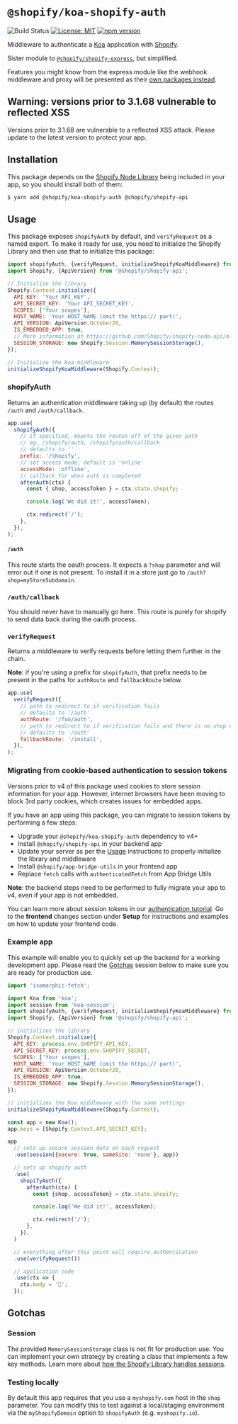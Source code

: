 # `@shopify/koa-shopify-auth`

![Build Status](https://github.com/Shopify/koa-shopify-auth/workflows/CI/badge.svg)
[![License: MIT](https://img.shields.io/badge/License-MIT-green.svg)](LICENSE.md) [![npm version](https://badge.fury.io/js/%40shopify%2Fkoa-shopify-auth.svg)](https://badge.fury.io/js/%40shopify%2Fkoa-shopify-auth)

Middleware to authenticate a [Koa](http://koajs.com/) application with [Shopify](https://www.shopify.ca/).

Sister module to [`@shopify/shopify-express`](https://www.npmjs.com/package/@shopify/shopify-express), but simplified.

Features you might know from the express module like the webhook middleware and proxy will be presented as their [own packages instead](https://github.com/Shopify/quilt/blob/master/packages/koa-shopify-graphql-proxy/README.md).

## Warning: versions prior to 3.1.68 vulnerable to reflected XSS

Versions prior to 3.1.68 are vulnerable to a reflected XSS attack. Please update to the latest version to protect your app.

## Installation

This package depends on the [Shopify Node Library](https://github.com/Shopify/shopify-node-api) being included in your app, so you should install both of them:

```bash
$ yarn add @shopify/koa-shopify-auth @shopify/shopify-api
```

## Usage

This package exposes `shopifyAuth` by default, and `verifyRequest` as a named export. To make it ready for use, you need to initialize the Shopify Library and then use that to initialize this package:

```js
import shopifyAuth, {verifyRequest, initializeShopifyKoaMiddleware} from '@shopify/koa-shopify-auth';
import Shopify, {ApiVersion} from '@shopify/shopify-api';

// Initialize the library
Shopify.Context.initialize({
  API_KEY: 'Your API_KEY',
  API_SECRET_KEY: 'Your API_SECRET_KEY',
  SCOPES: ['Your scopes'],
  HOST_NAME: 'Your HOST_NAME (omit the https:// part)',
  API_VERSION: ApiVersion.October20,
  IS_EMBEDDED_APP: true,
  // More information at https://github.com/Shopify/shopify-node-api/blob/main/docs/issues.md#notes-on-session-handling
  SESSION_STORAGE: new Shopify.Session.MemorySessionStorage(),
});

// Initialize the Koa middleware
initializeShopifyKoaMiddleware(Shopify.Context);
```

### shopifyAuth

Returns an authentication middleware taking up (by default) the routes `/auth` and `/auth/callback`.

```js
app.use(
  shopifyAuth({
    // if specified, mounts the routes off of the given path
    // eg. /shopify/auth, /shopify/auth/callback
    // defaults to ''
    prefix: '/shopify',
    // set access mode, default is 'online'
    accessMode: 'offline',
    // callback for when auth is completed
    afterAuth(ctx) {
      const { shop, accessToken } = ctx.state.shopify;

      console.log('We did it!', accessToken);

      ctx.redirect('/');
    },
  }),
);
```

#### `/auth`

This route starts the oauth process. It expects a `?shop` parameter and will error out if one is not present. To install it in a store just go to `/auth?shop=myStoreSubdomain`.

### `/auth/callback`

You should never have to manually go here. This route is purely for shopify to send data back during the oauth process.

### `verifyRequest`

Returns a middleware to verify requests before letting them further in the chain.

**Note**: if you're using a prefix for `shopifyAuth`, that prefix needs to be present in the paths for `authRoute` and `fallbackRoute` below.

```javascript
app.use(
  verifyRequest({
    // path to redirect to if verification fails
    // defaults to '/auth'
    authRoute: '/foo/auth',
    // path to redirect to if verification fails and there is no shop on the query
    // defaults to '/auth'
    fallbackRoute: '/install',
  }),
);
```

### Migrating from cookie-based authentication to session tokens

Versions prior to v4 of this package used cookies to store session information for your app. However, internet browsers have been moving to block 3rd party cookies, which creates issues for embedded apps.

If you have an app using this package, you can migrate to session tokens by performing a few steps:

- Upgrade your `@shopify/koa-shopify-auth` dependency to v4+
- Install `@shopify/shopify-api` in your backend app
- Update your server as per the [Usage](#usage) instructions to properly initialize the library and middleware
- Install `@shopify/app-bridge-utils` in your frontend app
- Replace `fetch` calls with `authenticatedFetch` from App Bridge Utils

**Note**: the backend steps need to be performed to fully migrate your app to v4, even if your app is not embedded.

You can learn more about session tokens in our [authentication tutorial](https://shopify.dev/tutorials/authenticate-your-app-using-session-tokens). Go to the **frontend** changes section under **Setup** for instructions and examples on how to update your frontend code.

### Example app

This example will enable you to quickly set up the backend for a working development app. Please read the [Gotchas](#gotchas) session below to make sure you are ready for production use.

```javascript
import 'isomorphic-fetch';

import Koa from 'koa';
import session from 'koa-session';
import shopifyAuth, {verifyRequest, initializeShopifyKoaMiddleware} from '@shopify/koa-shopify-auth';
import Shopify, {ApiVersion} from '@shopify/shopify-api';

// initializes the library
Shopify.Context.initialize({
  API_KEY: process.env.SHOPIFY_API_KEY,
  API_SECRET_KEY: process.env.SHOPIFY_SECRET,
  SCOPES: ['Your scopes'],
  HOST_NAME: 'Your HOST_NAME (omit the https:// part)',
  API_VERSION: ApiVersion.October20,
  IS_EMBEDDED_APP: true,
  SESSION_STORAGE: new Shopify.Session.MemorySessionStorage(),
});

// initializes the Koa middleware with the same settings
initializeShopifyKoaMiddleware(Shopify.Context);

const app = new Koa();
app.keys = [Shopify.Context.API_SECRET_KEY];

app
  // sets up secure session data on each request
  .use(session({secure: true, sameSite: 'none'}, app))

  // sets up shopify auth
  .use(
    shopifyAuth({
      afterAuth(ctx) {
        const {shop, accessToken} = ctx.state.shopify;

        console.log('We did it!', accessToken);

        ctx.redirect('/');
      },
    }),
  )

  // everything after this point will require authentication
  .use(verifyRequest())

  // application code
  .use(ctx => {
    ctx.body = '🎉';
  });
```

## Gotchas

### Session

The provided `MemorySessionStorage` class is not fit for production use. You can implement your own strategy by creating a class that implements a few key methods. Learn more about [how the Shopify Library handles sessions](https://github.com/Shopify/shopify-node-api/blob/main/docs/issues.md#notes-on-session-handling).

### Testing locally

By default this app requires that you use a `myshopify.com` host in the `shop` parameter. You can modify this to test against a local/staging environment via the `myShopifyDomain` option to `shopifyAuth` (e.g. `myshopify.io`).

